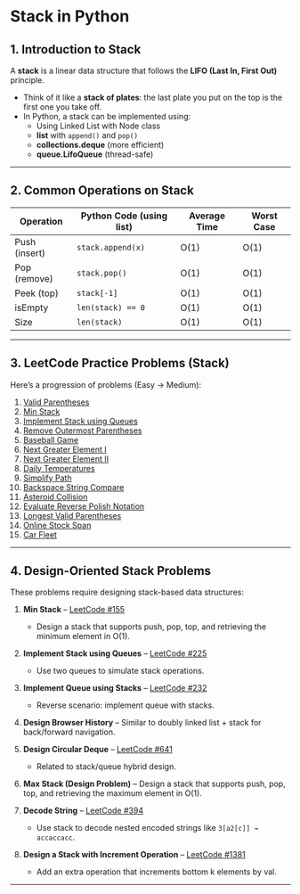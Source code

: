 # Stack in Python

## 1. Introduction to Stack
A **stack** is a linear data structure that follows the **LIFO (Last In, First Out)** principle.  
- Think of it like a **stack of plates**: the last plate you put on the top is the first one you take off.  
- In Python, a stack can be implemented using:
  - Using Linked List with Node class 
  - **list** with `append()` and `pop()`
  - **collections.deque** (more efficient)
  - **queue.LifoQueue** (thread-safe)

---

## 2. Common Operations on Stack

| Operation       | Python Code (using list) | Average Time | Worst Case |
|-----------------|--------------------------|--------------|------------|
| Push (insert)   | `stack.append(x)`        | O(1)         | O(1)       |
| Pop (remove)    | `stack.pop()`            | O(1)         | O(1)       |
| Peek (top)      | `stack[-1]`              | O(1)         | O(1)       |
| isEmpty         | `len(stack) == 0`        | O(1)         | O(1)       |
| Size            | `len(stack)`             | O(1)         | O(1)       |


---

## 3. LeetCode Practice Problems (Stack)

Here’s a progression of problems (Easy → Medium):

1. [Valid Parentheses](https://leetcode.com/problems/valid-parentheses/)  
2. [Min Stack](https://leetcode.com/problems/min-stack/)  
3. [Implement Stack using Queues](https://leetcode.com/problems/implement-stack-using-queues/)  
4. [Remove Outermost Parentheses](https://leetcode.com/problems/remove-outermost-parentheses/)  
5. [Baseball Game](https://leetcode.com/problems/baseball-game/)  
6. [Next Greater Element I](https://leetcode.com/problems/next-greater-element-i/)  
7. [Next Greater Element II](https://leetcode.com/problems/next-greater-element-ii/)  
8. [Daily Temperatures](https://leetcode.com/problems/daily-temperatures/)  
9. [Simplify Path](https://leetcode.com/problems/simplify-path/)  
10. [Backspace String Compare](https://leetcode.com/problems/backspace-string-compare/)  
11. [Asteroid Collision](https://leetcode.com/problems/asteroid-collision/)  
12. [Evaluate Reverse Polish Notation](https://leetcode.com/problems/evaluate-reverse-polish-notation/)  
13. [Longest Valid Parentheses](https://leetcode.com/problems/longest-valid-parentheses/)  
14. [Online Stock Span](https://leetcode.com/problems/online-stock-span/)  
15. [Car Fleet](https://leetcode.com/problems/car-fleet/)  

---

## 4. Design-Oriented Stack Problems

These problems require designing stack-based data structures:

1. **Min Stack** – [LeetCode #155](https://leetcode.com/problems/min-stack/)  
   - Design a stack that supports push, pop, top, and retrieving the minimum element in O(1).  

2. **Implement Stack using Queues** – [LeetCode #225](https://leetcode.com/problems/implement-stack-using-queues/)  
   - Use two queues to simulate stack operations.  

3. **Implement Queue using Stacks** – [LeetCode #232](https://leetcode.com/problems/implement-queue-using-stacks/)  
   - Reverse scenario: implement queue with stacks.  

4. **Design Browser History** – Similar to doubly linked list + stack for back/forward navigation.  

5. **Design Circular Deque** – [LeetCode #641](https://leetcode.com/problems/design-circular-deque/)  
   - Related to stack/queue hybrid design.  

6. **Max Stack (Design Problem)** – Design a stack that supports push, pop, top, and retrieving the maximum element in O(1).  

7. **Decode String** – [LeetCode #394](https://leetcode.com/problems/decode-string/)  
   - Use stack to decode nested encoded strings like `3[a2[c]] → accaccacc`.  

8. **Design a Stack with Increment Operation** – [LeetCode #1381](https://leetcode.com/problems/design-a-stack-with-increment-operation/)  
   - Add an extra operation that increments bottom k elements by val.  

---